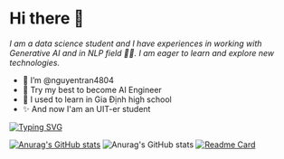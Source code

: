 # **Hi there 👋**

*I am a data science student and I have experiences in working with Generative AI and in NLP field 👨‍💻. I am eager to learn and explore new technologies.*

- 👋 I’m @nguyentran4804
- 👀 Try my best to become AI Engineer
- 🌱 I used to learn in Gia Định high school
- ✨ And now I'am an UIT-er student

[![Typing SVG](https://readme-typing-svg.demolab.com?font=&weight=900&size=48&letterSpacing=.2rem;&pause=1000&center=true&vCenter=true&random=true&width=1200&height=400&lines=Let's+Jump+Innn;Data+Science+Inspiration)](https://git.io/typing-svg)

[![Anurag's GitHub stats](https://github-readme-stats.vercel.app/api?username=MrNquyen)](https://github.com/anuraghazra/github-readme-stats)
![Anurag's GitHub stats](https://github-readme-stats.vercel.app/api?username=MrNquyen&show_icons=true&theme=dracula)
[![Readme Card](https://github-readme-stats.vercel.app/api/pin/?username=anuraghazra&repo=github-readme-stats)](https://github.com/MrNquyen/github-readme-stats)
